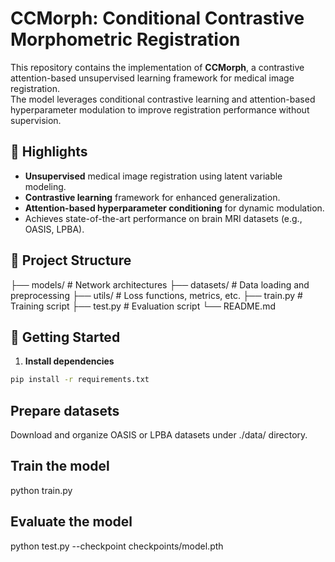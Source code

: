 # CCMorph: Conditional Contrastive Morphometric Registration

This repository contains the implementation of **CCMorph**, a contrastive attention-based unsupervised learning framework for medical image registration.  
The model leverages conditional contrastive learning and attention-based hyperparameter modulation to improve registration performance without supervision.

## 🧠 Highlights

- **Unsupervised** medical image registration using latent variable modeling.
- **Contrastive learning** framework for enhanced generalization.
- **Attention-based hyperparameter conditioning** for dynamic modulation.
- Achieves state-of-the-art performance on brain MRI datasets (e.g., OASIS, LPBA).

## 📁 Project Structure
├── models/ # Network architectures
├── datasets/ # Data loading and preprocessing
├── utils/ # Loss functions, metrics, etc.
├── train.py # Training script
├── test.py # Evaluation script
└── README.md


## 🚀 Getting Started

1. **Install dependencies**

```bash
pip install -r requirements.txt
```


## Prepare datasets

Download and organize OASIS or LPBA datasets under ./data/ directory.

## Train the model
python train.py

## Evaluate the model
python test.py --checkpoint checkpoints/model.pth
